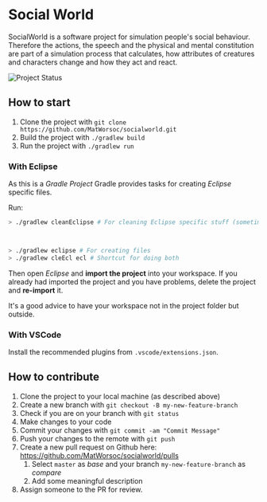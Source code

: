 # Social World

SocialWorld is a software project for simulation people's social behaviour. Therefore the actions, the speech and the physical and mental constitution are part of a simulation process that calculates, how attributes of creatures and characters change and how they act and react.

![Project Status](https://github.com/MatWorsoc/socialworld/actions/workflows/build-gradle-project.yml/badge.svg?event=push)

## How to start

1. Clone the project with `git clone https://github.com/MatWorsoc/socialworld.git`
1. Build the project with `./gradlew build`
1. Run the project with `./gradlew run`

### With Eclipse

As this is a _Gradle Project_ Gradle provides tasks for creating _Eclipse_ specific files.

Run:
```bash
> ./gradlew cleanEclipse # For cleaning Eclipse specific stuff (sometimes necessary)



> ./gradlew eclipse # For creating files
> ./gradlew cleEcl ecl # Shortcut for doing both
```

Then open _Eclipse_ and **import the project** into your workspace. If you already had imported the project and you have problems, delete the project and **re-import** it.

It's a good advice to have your workspace not in the project folder but outside.

### With VSCode

Install the recommended plugins from `.vscode/extensions.json`.

## How to contribute

1. Clone the project to your local machine (as described above)
1. Create a new branch with `git checkout -B my-new-feature-branch`
1. Check if you are on your branch with `git status`
1. Make changes to your code
1. Commit your changes with `git commit -am "Commit Message"`
1. Push your changes to the remote with `git push`
1. Create a new pull request on Github here: <https://github.com/MatWorsoc/socialworld/pulls>
   1. Select `master` as _base_ and your branch `my-new-feature-branch` as _compare_
   1. Add some meaningful description
1. Assign someone to the PR for review.
